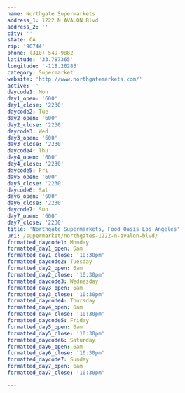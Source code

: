 ```yaml
---
name: Northgate Supermarkets
address_1: 1222 N AVALON Blvd
address_2: ''
city: ''
state: CA
zip: '90744'
phone: (310) 549-9882
latitude: '33.787365'
longitude: '-118.26283'
category: Supermarket
website: 'http://www.northgatemarkets.com/'
active: ''
daycode1: Mon
day1_open: '600'
day1_close: '2230'
daycode2: Tue
day2_open: '600'
day2_close: '2230'
daycode3: Wed
day3_open: '600'
day3_close: '2230'
daycode4: Thu
day4_open: '600'
day4_close: '2230'
daycode5: Fri
day5_open: '600'
day5_close: '2230'
daycode6: Sat
day6_open: '600'
day6_close: '2230'
daycode7: Sun
day7_open: '600'
day7_close: '2230'
title: 'Northgate Supermarkets, Food Oasis Los Angeles'
uri: /supermarket/northgates-1222-n-avalon-blvd/
formatted_daycode1: Monday
formatted_day1_open: 6am
formatted_day1_close: '10:30pm'
formatted_daycode2: Tuesday
formatted_day2_open: 6am
formatted_day2_close: '10:30pm'
formatted_daycode3: Wednesday
formatted_day3_open: 6am
formatted_day3_close: '10:30pm'
formatted_daycode4: Thursday
formatted_day4_open: 6am
formatted_day4_close: '10:30pm'
formatted_daycode5: Friday
formatted_day5_open: 6am
formatted_day5_close: '10:30pm'
formatted_daycode6: Saturday
formatted_day6_open: 6am
formatted_day6_close: '10:30pm'
formatted_daycode7: Sunday
formatted_day7_open: 6am
formatted_day7_close: '10:30pm'

---
```

